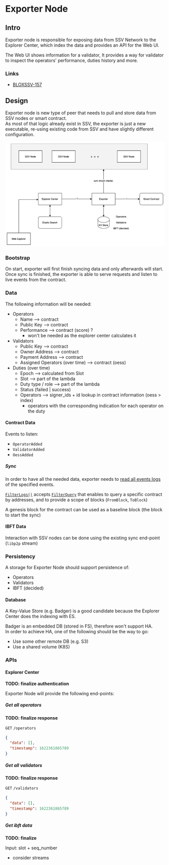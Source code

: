 # Exporter Node

## Intro

Exporter node is responsible for exposing data from SSV Network to the Explorer Center, which index the data and provides an API for the Web UI.

The Web UI shows information for a validator,
It provides a way for validator to inspect the operators' performance, duties history and more.

### Links

* [BLOXSSV-157](https://bloxxx.atlassian.net/browse/BLOXSSV-157)

## Design

Exporter node is new type of peer that needs to pull and store data from SSV nodes or smart contract. \
As most of that logic already exist in SSV, the exporter is just a new executable, re-using existing code from SSV and have slightly different configuration.

<img src="../resources/exporter-node-diagram.png" >

### Bootstrap

On start, exporter will first finish syncing data and only afterwards will start. \
Once sync is finished, the exporter is able to serve requests and listen to live events from the contract.

### Data

The following information will be needed:
* Operators 
  * Name --> contract
  * Public Key --> contract
  * Performance --> contract (score) ?
    * won't be needed as the explorer center calculates it
* Validators
  * Public Key --> contract
  * Owner Address --> contract
  * Payment Address --> contract
  * Assigned Operators (over time) --> contract (oess)
* Duties (over time) 
  * Epoch --> calculated from Slot
  * Slot --> part of the lambda
  * Duty type / role --> part of the lambda
  * Status (failed | success)
  * Operators --> signer_ids + id lookup in contract information (oess > index)
    * operators with the corresponding indication for each operator on the duty

#### Contract Data

Events to listen:
* `OperatorAdded`
* `ValidatorAdded`
* `OessAdded`

##### Sync

In order to have all the needed data, exporter needs to [read all events logs](https://goethereumbook.org/event-read/) 
of the specified events. 

[`FilterLogs()`](https://github.com/ethereum/go-ethereum/blob/master/ethclient/ethclient.go#L387) 
accepts [`FilterQuery`](https://github.com/ethereum/go-ethereum/blob/master/interfaces.go#L138) 
that enables to query a specific contract by addresses, and to provide a scope of blocks 
(`FromBlock`, `ToBlock`)

A genesis block for the contract can be used as a baseline block (the block to start the sync)

#### IBFT Data

Interaction with SSV nodes can be done using the existing sync end-point (`libp2p` stream)
  
### Persistency

A storage for Exporter Node should support persistence of:
* Operators
* Validators
* IBFT (decided)

#### Database

A Key-Value Store (e.g. Badger) is a good candidate because the Explorer Center does the indexing with ES. 

Badger is an embedded DB (stored in FS), therefore won't support HA. \
In order to achieve HA, one of the following should be the way to go:
* Use some other remote DB (e.g. S3)
* Use a shared volume (K8S)

### APIs

#### Explorer Center

**TODO: finalize authentication**

Exporter Node will provide the following end-points:

  ##### Get all operators

  **TODO: finalize response**

  `GET` `/operators`
  
  ```json
  {
    "data": [],
    "timestamp": 1622361865789
  }
  ```
  
  ##### Get all validators

  **TODO: finalize response**  

  `GET` `/validators`
  
  ```json
  {
    "data": [],
    "timestamp": 1622361865789
  }
  ```


  ##### Get ibft data 

  **TODO: finalize**

  Input: slot + seq_number
  
  * consider streams